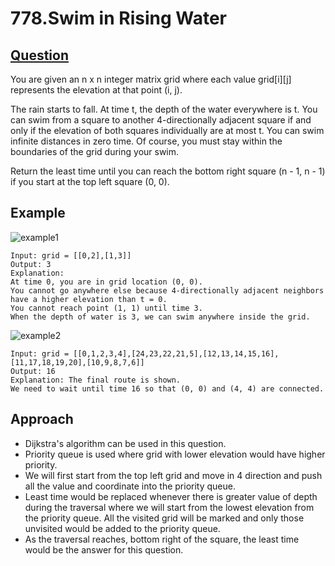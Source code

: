 # 778.Swim in Rising Water

## [Question](https://leetcode.com/problems/swim-in-rising-water/)
You are given an n x n integer matrix grid where each value grid[i][j] represents the elevation at that point (i, j).

The rain starts to fall. At time t, the depth of the water everywhere is t. You can swim from a square to another 4-directionally adjacent square if and only if the elevation of both squares individually are at most t. You can swim infinite distances in zero time. Of course, you must stay within the boundaries of the grid during your swim.

Return the least time until you can reach the bottom right square (n - 1, n - 1) if you start at the top left square (0, 0).

## Example
![example1](https://user-images.githubusercontent.com/42335542/138557896-e5e16f2d-e399-4e3b-83c4-7b46794bf2dd.png)

```
Input: grid = [[0,2],[1,3]]
Output: 3
Explanation:
At time 0, you are in grid location (0, 0).
You cannot go anywhere else because 4-directionally adjacent neighbors have a higher elevation than t = 0.
You cannot reach point (1, 1) until time 3.
When the depth of water is 3, we can swim anywhere inside the grid.
```

![example2](https://user-images.githubusercontent.com/42335542/138557941-dec1b583-7e0a-4318-a7ae-01ab9abb1037.png)

```
Input: grid = [[0,1,2,3,4],[24,23,22,21,5],[12,13,14,15,16],[11,17,18,19,20],[10,9,8,7,6]]
Output: 16
Explanation: The final route is shown.
We need to wait until time 16 so that (0, 0) and (4, 4) are connected.
```

## Approach
- Dijkstra's algorithm can be used in this question.
- Priority queue is used where grid with lower elevation would have higher priority.
- We will first start from the top left grid and move in 4 direction and push all the value and coordinate into the priority queue.
- Least time would be replaced whenever there is greater value of depth during the traversal where we will start from the lowest elevation from the priority queue. All the visited grid will be marked and only those unvisited would be added to the priority queue.
- As the traversal reaches, bottom right of the square, the least time would be the answer for this question.